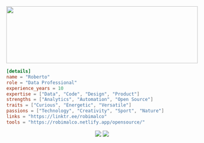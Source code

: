 <img src="https://github.com/robimalco/robimalco/blob/master/32765410_10215885653635191_5883101474547826688_o.jpg" width="100%" height="150">

```toml
[details]
name = "Roberto"
role = "Data Professional"
experience_years = 10
expertise = ["Data", "Code", "Design", "Product"]
strengths = ["Analytics", "Automation", "Open Source"]
traits = ["Curious", "Energetic", "Versatile"]
passions = ["Technology", "Creativity", "Sport", "Nature"]
links = "https://linktr.ee/robimalco"
tools = "https://robimalco.netlify.app/opensource/"
```
<p align="center">
  <img src="https://github-profile-summary-cards.vercel.app/api/cards/most-commit-language?username=robertocommit&theme=github_dark">
  <img src="https://github-profile-summary-cards.vercel.app/api/cards/productive-time?username=robertocommit&theme=github_dark">
</p>
